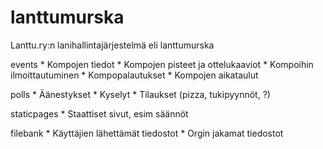lanttumurska
============

Lanttu.ry:n lanihallintajärjestelmä eli lanttumurska

events
	* Kompojen tiedot
	* Kompojen pisteet ja ottelukaaviot
	* Kompoihin ilmoittautuminen
	* Kompopalautukset
	* Kompojen aikataulut

polls
	* Äänestykset
	* Kyselyt
	* Tilaukset (pizza, tukipyynnöt, ?)

staticpages
	* Staattiset sivut, esim säännöt

filebank
	* Käyttäjien lähettämät tiedostot
	* Orgin jakamat tiedostot
